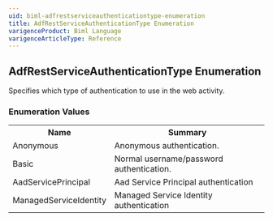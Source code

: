 ```yaml
---
uid: biml-adfrestserviceauthenticationtype-enumeration
title: AdfRestServiceAuthenticationType Enumeration
varigenceProduct: Biml Language
varigenceArticleType: Reference
---
```


## AdfRestServiceAuthenticationType Enumeration<div class="LanguageSummary"><div class ="SummaryItem">Specifies which type of authentication to use in the web activity.</div></div><div class="EnumValueGroup">### Enumeration Values<table id="EnumValue" class="MemberList"><tbody><tr><th class="MemberNameColumnHeader">Name</th><th class="MemberSummaryColumnHeader">Summary</th></tr><tr class="cd0"><td class="MemberName">Anonymous</td><td class="MemberSummary"><div class ="SummaryItem">Anonymous authentication.</div> </td></tr><tr class="cd1"><td class="MemberName">Basic</td><td class="MemberSummary"><div class ="SummaryItem">Normal username/password authentication.</div> </td></tr><tr class="cd0"><td class="MemberName">AadServicePrincipal</td><td class="MemberSummary"><div class ="SummaryItem">Aad Service Principal authentication</div> </td></tr><tr class="cd1"><td class="MemberName">ManagedServiceIdentity</td><td class="MemberSummary"><div class ="SummaryItem">Managed Service Identity authentication</div> </td></tr></tbody></table></div>